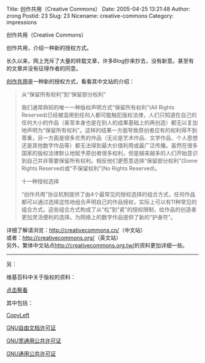 Title: 创作共用（Creative Commons）
Date: 2005-04-25 13:21:48
Author: zrong
Postid: 23
Slug: 23
Nicename: creative-commons
Category: impressions

创作共用（Creative Commons）

创作共用，介绍一种新的授权方式。

长久以来，网上充斥了大量的转载文章，许多Blog抄来抄去，没有新意。甚至有的文章并没有征得作者的同意。

[创作共用](http://creativecommons.cn/)是一种新的授权方式，看看其中文站的介绍：

> 从“保留所有权利”到“保留部分权利”
>
> 我们通常熟知的唯一一种版权声明方式“保留所有权利”(All Rights
> Reserved)已经被滥用到任何人都可能触犯版权法律，人们只知道在自己的任何大小的作品（甚至本身也是在别人的成果基础上的再创造）都无以复加地声明为“保留所有权利”。这样的结果一方面导致原创者应有的权利得不到尊重，另一方面是很多优秀的作品（无论是艺术作品、文学作品、个人思想还是其他数字作品等）都无法得到最大价值利用或最广泛传播。虽然在很多国家的版权法律默认地赋予原创者很多权利，但是越来越多的人们开始意识到自己并非需要保留所有权利。相反他们更愿意选择“保留部分权利”(Some
> Rights Reserved)或“不保留权利”(No Rights Reserved)。
>
> 十一种授权选择
>
> “创作共用”协议机制提供了由4个最常见的授权选择的组合方式，任何作品都可以通过选择这性地组合声明自己的作品授权，实际上可以有11种常见的组合方式。这些组合方式构成了从“松”到“紧”的授权限制，给作品的创造者更加灵活便利的选择。为网络上的数字作品提供了新的“护身符”。

详细了解请浏览：<http://creativecommons.cn/>（中文站）  
或者：<http://creativecommons.org/>（英文站）  
另外，繁体中文站点<http://creativecommons.org.tw/>的资料更加详细一些。

-----------------------------------------------------------------  
另：

维基百科中关于版权的资料：

[点击察看](http://zh.wikipedia.org/wiki/Category:%E7%89%88%E6%9D%83)

其中包括：

[CopyLeft](http://zh.wikipedia.org/wiki/%E7%89%88%E6%9D%83%E5%B1%9E%E5%B7%A6)

[GNU自由文档许可证](http://zh.wikipedia.org/wiki/GNU%E8%87%AA%E7%94%B1%E6%96%87%E6%A1%A3%E8%AE%B8%E5%8F%AF%E8%AF%81)

[GNU宽通用公共许可证](http://zh.wikipedia.org/wiki/GNU%E5%AE%BD%E9%80%9A%E7%94%A8%E5%85%AC%E5%85%B1%E8%AE%B8%E5%8F%AF%E8%AF%81)

[GNU通用公共许可证](http://zh.wikipedia.org/wiki/GNU%E9%80%9A%E7%94%A8%E5%85%AC%E5%85%B1%E8%AE%B8%E5%8F%AF%E8%AF%81)

